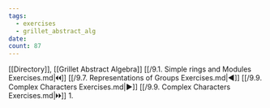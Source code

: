 ```yaml
---
tags:
  - exercises
  - grillet_abstract_alg
date:
count: 87
---
```

[[Directory]], [[Grillet Abstract Algebra]]
[[/9.1. Simple rings and Modules Exercises.md|🞀🞀]] [[/9.7. Representations of Groups Exercises.md|◀]] [[/9.9. Complex Characters Exercises.md|▶]] [[/9.9. Complex Characters Exercises.md|🞂🞂]]
1. 